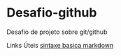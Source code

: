 # Desafio-github
Desafio de projeto sobre git/github

Links Úteis
[sintaxe basica markdown](https://www.markdownguide.org/basic-syntax/)
